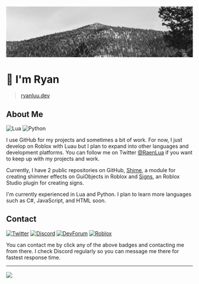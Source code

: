 ![Banner](Banner.png)

# :wave: I'm Ryan

> [ryanluu.dev](https://www.ryanluu.dev/)

## About Me

![Lua](https://img.shields.io/badge/-Lua-2C2D72?logo=lua) ![Python](https://img.shields.io/badge/-Python-3776AB?logo=python&logoColor=white)

I use GitHub for my projects and sometimes a bit of work. For now, I just develop on Roblox with Luau but I plan to expand into other languages and development platforms. You can follow me on Twitter [@RaenLua](https://twitter.com/RaenLua) if you want to keep up with my projects and work.

Currently, I have 2 public repositories on GitHub, [Shime](https://github.com/RyanLua/Shime), a module for creating shimmer effects on GuiObjects in Roblox and [Signs](https://github.com/RyanLua/Signs), an Roblox Studio plugin for creating signs.

I'm currently experienced in Lua and Python. I plan to learn more languages such as C#, JavaScript, and HTML soon.

## Contact

[![Twitter](https://img.shields.io/badge/Twitter-1DA1F2?logo=twitter&logoColor=white)](https://twitter.com/RaenLua)
[![Discord](https://img.shields.io/badge/Discord-5865F2?logo=discord&logoColor=white)](https://discord.gg/bUBTWAjp)
[![DevForum](https://img.shields.io/badge/DevForum-00a0ff?logo=robloxstudio&logoColor=white)](https://devforum.roblox.com/u/winnerstakesall)
[![Roblox](https://img.shields.io/badge/Roblox-000000?logo=roblox&logoColor=white)](https://www.roblox.com/users/345072461/profile)

You can contact me by click any of the above badges and contacting me from there. I check Discord regularly so you can message me there for fastest response time.

---

<a href="https://github.com/RyanLua/RyanLua">
<picture>
  <source
    srcset="https://github-readme-stats.vercel.app/api?username=RyanLua&text_bold=false&custom_title=GitHub%20Stats&show_icons=true&disable_animations=true&theme=github_dark_dimmed"
   media="(prefers-color-scheme: dark)"
  />
  <source
    srcset="https://github-readme-stats.vercel.app/api?username=RyanLua&text_bold=false&custom_title=GitHub%20Stats&show_icons=true&disable_animations=true&theme=default"
   media="(prefers-color-scheme: light), (prefers-color-scheme: no-preference)"
  />
  <img align="center" src="https://github-readme-stats.vercel.app/api?username=RyanLua&text_bold=false&custom_title=GitHub%20Stats&show_icons=true&disable_animations=true" />
</picture>
</a>
